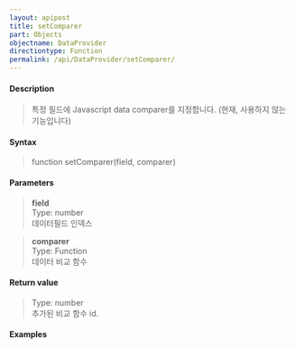 ```yaml
---
layout: apipost
title: setComparer
part: Objects
objectname: DataProvider
directiontype: Function
permalink: /api/DataProvider/setComparer/
---
```



#### Description

> 특정 필드에 Javascript data comparer를 지정합니다. (현재, 사용하지 않는 기능입니다)

#### Syntax

> function setComparer(field, comparer)

#### Parameters

> **field**  
> Type: number  
> 데이터필드 인덱스  

> **comparer**  
> Type: Function  
> 데이터 비교 함수  

#### Return value

> Type: number  
> 추가된 비교 함수 id.  

#### Examples 

<pre class="prettyprint">
</pre>

